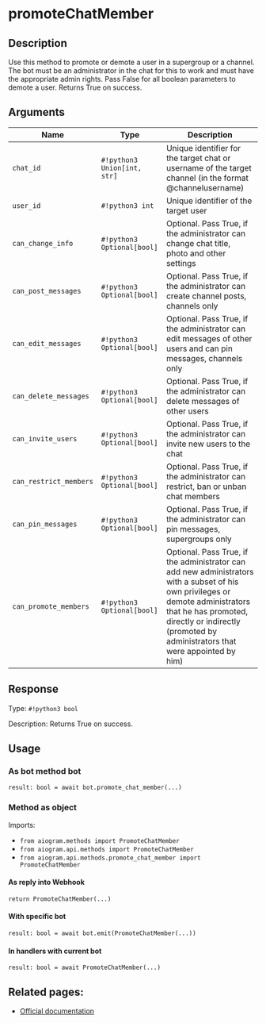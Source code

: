 # promoteChatMember

## Description

Use this method to promote or demote a user in a supergroup or a channel. The bot must be an administrator in the chat for this to work and must have the appropriate admin rights. Pass False for all boolean parameters to demote a user. Returns True on success.


## Arguments

| Name | Type | Description |
| - | - | - |
| `chat_id` | `#!python3 Union[int, str]` | Unique identifier for the target chat or username of the target channel (in the format @channelusername) |
| `user_id` | `#!python3 int` | Unique identifier of the target user |
| `can_change_info` | `#!python3 Optional[bool]` | Optional. Pass True, if the administrator can change chat title, photo and other settings |
| `can_post_messages` | `#!python3 Optional[bool]` | Optional. Pass True, if the administrator can create channel posts, channels only |
| `can_edit_messages` | `#!python3 Optional[bool]` | Optional. Pass True, if the administrator can edit messages of other users and can pin messages, channels only |
| `can_delete_messages` | `#!python3 Optional[bool]` | Optional. Pass True, if the administrator can delete messages of other users |
| `can_invite_users` | `#!python3 Optional[bool]` | Optional. Pass True, if the administrator can invite new users to the chat |
| `can_restrict_members` | `#!python3 Optional[bool]` | Optional. Pass True, if the administrator can restrict, ban or unban chat members |
| `can_pin_messages` | `#!python3 Optional[bool]` | Optional. Pass True, if the administrator can pin messages, supergroups only |
| `can_promote_members` | `#!python3 Optional[bool]` | Optional. Pass True, if the administrator can add new administrators with a subset of his own privileges or demote administrators that he has promoted, directly or indirectly (promoted by administrators that were appointed by him) |



## Response

Type: `#!python3 bool`

Description: Returns True on success.


## Usage


### As bot method bot

```python3
result: bool = await bot.promote_chat_member(...)
```

### Method as object

Imports:

- `from aiogram.methods import PromoteChatMember`
- `from aiogram.api.methods import PromoteChatMember`
- `from aiogram.api.methods.promote_chat_member import PromoteChatMember`

#### As reply into Webhook
```python3
return PromoteChatMember(...)
```

#### With specific bot
```python3
result: bool = await bot.emit(PromoteChatMember(...))
```

#### In handlers with current bot
```python3
result: bool = await PromoteChatMember(...)
```


## Related pages:

- [Official documentation](https://core.telegram.org/bots/api#promotechatmember)

